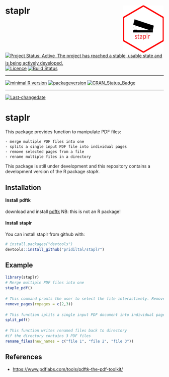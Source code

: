 
staplr <img src="logo.png" align="right" height="150" />
========================================================

[![Project Status: Active  The project has reached a stable, usable state and is being actively developed.](http://www.repostatus.org/badges/latest/active.svg)](http://www.repostatus.org/#active) [![Licence](https://img.shields.io/badge/licence-GPL--3-blue.svg)](https://www.gnu.org/licenses/gpl-3.0.en.html) [![Build Status](https://travis-ci.org/pridiltal/staplr.svg?branch=master)](https://travis-ci.org/pridiltal/staplr)

------------------------------------------------------------------------

[![minimal R version](https://img.shields.io/badge/R%3E%3D-3.4.1-6666ff.svg)](https://cran.r-project.org/) [![packageversion](https://img.shields.io/badge/Package%20version-0.1.0-orange.svg?style=flat-square)](commits/master) [![CRAN\_Status\_Badge](http://www.r-pkg.org/badges/version/staplr)](https://cran.r-project.org/package=staplr)

------------------------------------------------------------------------

[![Last-changedate](https://img.shields.io/badge/last%20change-2018--02--04-yellowgreen.svg)](/commits/master)

<!-- README.md is generated from README.Rmd. Please edit that file -->
staplr
======

This package provides function to manipulate PDF files:

    - merge multiple PDF files into one 
    - splits a single input PDF file into individual pages 
    - remove selected pages from a file
    - rename multiple files in a directory

This package is still under development and this repository contains a development version of the R package *staplr*.

Installation
------------

#### Install pdftk

download and install [pdftk](https://www.pdflabs.com/tools/pdftk-the-pdf-toolkit/) NB: this is not an R package!

#### Install staplr

You can install staplr from github with:

``` r
# install.packages("devtools")
devtools::install_github("pridiltal/staplr")
```

Example
-------

``` r
library(staplr)
# Merge multiple PDF files into one
staple_pdf()

# This command promts the user to select the file interactively. Remove page 2 and 3 from the selected file.
remove_pages(rmpages = c(2,3))

# This function splits a single input PDF document into individual pages
split_pdf()

# This function writes renamed files back to directory
#if the directory contains 3 PDF files
rename_files(new_names = c("file 1", "file 2", "file 3"))
```

References
----------

-   <https://www.pdflabs.com/tools/pdftk-the-pdf-toolkit/>
